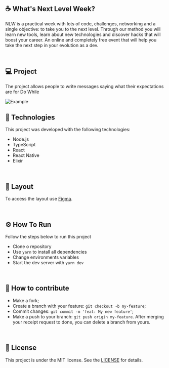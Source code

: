 ## :coffee: What's Next Level Week?
NLW is a practical week with lots of code, challenges, networking and a single objective: to take you to the next level.
Through our method you will learn new tools, learn about new technologies and discover hacks that will boost your career.
An online and completely free event that will help you take the next step in your evolution as a dev.


<br />


##  :computer: Project
The project allows people to write messages saying what their expectations are for Do While

<img alt="Example" title="Example" src=".github/capa.png" />


<br />


## :rocket: Technologies
This project was developed with the following technologies:
- Node.js
- TypeScript
- React
- React Native
- Elixir


<br />


## 🔖 Layout
To access the layout use [Figma](https://www.figma.com/file/GfMrGymDY9fU1CFfig9lJy/%5BNLW-Heat---Mission%3A-Impulse%5D-DoWhile2021-(Community)?node-id=0%3A1).


<br />


##  ⚙️ How To Run
Follow the steps below to run this project
- Clone o repository
- Use `yarn` to install all dependencies
- Change environments variables
- Start the dev server with `yarn dev`


<br />


## 🤔 How to contribute
-  Make a fork;
-  Create a branch with your feature: `git checkout -b my-feature`;
-  Commit changes: `git commit -m 'feat: My new feature'`;
-  Make a push to your branch: `git push origin my-feature`.
After merging your receipt request to done, you can delete a branch from yours.


<br />


## :memo: License
This project is under the MIT license. See the [LICENSE](https://github.com/DanielObara/NLW-1.0/blob/master/LICENSE) for details.

